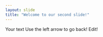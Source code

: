 ```yaml
---
layout: slide
title: "Welcome to our second slide!"
---
```

Your text
Use the left arrow to go back!
Edit!
